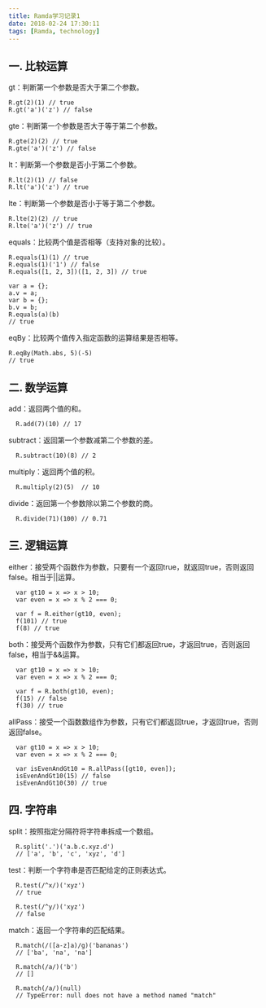 ```yaml
---
title: Ramda学习记录1
date: 2018-02-24 17:30:11
tags: [Ramda, technology]
---
```


## 一. 比较运算

gt：判断第一个参数是否大于第二个参数。

    R.gt(2)(1) // true
    R.gt('a')('z') // false

gte：判断第一个参数是否大于等于第二个参数。

    R.gte(2)(2) // true
    R.gte('a')('z') // false

lt：判断第一个参数是否小于第二个参数。

    R.lt(2)(1) // false
    R.lt('a')('z') // true

lte：判断第一个参数是否小于等于第二个参数。

    R.lte(2)(2) // true
    R.lte('a')('z') // true

equals：比较两个值是否相等（支持对象的比较）。

    R.equals(1)(1) // true
    R.equals(1)('1') // false
    R.equals([1, 2, 3])([1, 2, 3]) // true

    var a = {};
    a.v = a;
    var b = {};
    b.v = b;
    R.equals(a)(b)
    // true
    
eqBy：比较两个值传入指定函数的运算结果是否相等。

    R.eqBy(Math.abs, 5)(-5)
    // true


## 二. 数学运算

  add：返回两个值的和。

      R.add(7)(10) // 17

  subtract：返回第一个参数减第二个参数的差。

      R.subtract(10)(8) // 2

  multiply：返回两个值的积。

      R.multiply(2)(5)  // 10

  divide：返回第一个参数除以第二个参数的商。

      R.divide(71)(100) // 0.71

## 三. 逻辑运算

either：接受两个函数作为参数，只要有一个返回true，就返回true，否则返回false。相当于||运算。

      var gt10 = x => x > 10;
      var even = x => x % 2 === 0;

      var f = R.either(gt10, even);
      f(101) // true
      f(8) // true


both：接受两个函数作为参数，只有它们都返回true，才返回true，否则返回false，相当于&&运算。

      var gt10 = x => x > 10;
      var even = x => x % 2 === 0;

      var f = R.both(gt10, even);
      f(15) // false
      f(30) // true


allPass：接受一个函数数组作为参数，只有它们都返回true，才返回true，否则返回false。

      var gt10 = x => x > 10;
      var even = x => x % 2 === 0;

      var isEvenAndGt10 = R.allPass([gt10, even]);
      isEvenAndGt10(15) // false
      isEvenAndGt10(30) // true  

## 四. 字符串          

split：按照指定分隔符将字符串拆成一个数组。

      R.split('.')('a.b.c.xyz.d')
      // ['a', 'b', 'c', 'xyz', 'd']

test：判断一个字符串是否匹配给定的正则表达式。

      R.test(/^x/)('xyz')
      // true

      R.test(/^y/)('xyz')
      // false

match：返回一个字符串的匹配结果。

      R.match(/([a-z]a)/g)('bananas')
      // ['ba', 'na', 'na']

      R.match(/a/)('b')
      // []

      R.match(/a/)(null)
      // TypeError: null does not have a method named "match"
